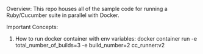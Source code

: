 Overview: This repo houses all of the sample code for running a Ruby/Cucumber suite in parallel with Docker. 

Important Concepts: 
1. How to run docker container with env variables: docker container run -e total_number_of_builds=3 -e build_number=2 cc_runner:v2
